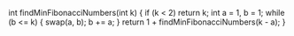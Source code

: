 int findMinFibonacciNumbers(int k) {
if (k < 2) return k;
int a = 1, b = 1;
while (b <= k) {
swap(a, b);
b += a;
}
return 1 + findMinFibonacciNumbers(k - a);
}
